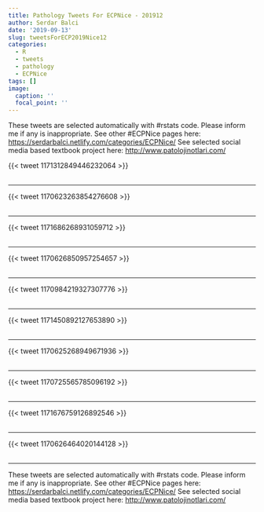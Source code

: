```yaml
---
title: Pathology Tweets For ECPNice - 201912
author: Serdar Balci
date: '2019-09-13'
slug: tweetsForECP2019Nice12
categories:
  - R
  - tweets
  - pathology
  - ECPNice
tags: []
image:
  caption: ''
  focal_point: ''
---
```



These tweets are selected automatically with #rstats code. Please inform me if any is inappropriate.
See other #ECPNice pages here: https://serdarbalci.netlify.com/categories/ECPNice/ 
See selected social media based textbook project here: http://www.patolojinotlari.com/

{{< tweet 1171312849446232064 >}}
<br>
<br>
<hr>
{{< tweet 1170623263854276608 >}}
<br>
<br>
<hr>
{{< tweet 1171686268931059712 >}}
<br>
<br>
<hr>
{{< tweet 1170626850957254657 >}}
<br>
<br>
<hr>
{{< tweet 1170984219327307776 >}}
<br>
<br>
<hr>
{{< tweet 1171450892127653890 >}}
<br>
<br>
<hr>
{{< tweet 1170625268949671936 >}}
<br>
<br>
<hr>
{{< tweet 1170725565785096192 >}}
<br>
<br>
<hr>
{{< tweet 1171676759126892546 >}}
<br>
<br>
<hr>
{{< tweet 1170626464020144128 >}}
<br>
<br>
<hr>


These tweets are selected automatically with #rstats code. Please inform me if any is inappropriate.
See other #ECPNice pages here: https://serdarbalci.netlify.com/categories/ECPNice/ 
See selected social media based textbook project here: http://www.patolojinotlari.com/
